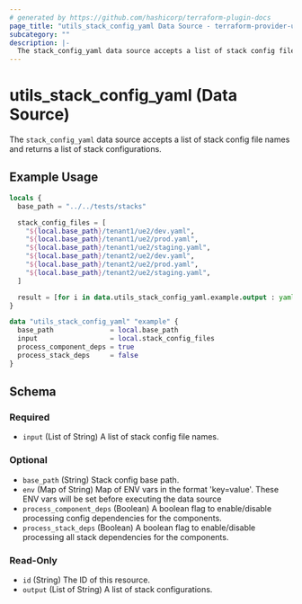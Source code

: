 ```yaml
---
# generated by https://github.com/hashicorp/terraform-plugin-docs
page_title: "utils_stack_config_yaml Data Source - terraform-provider-utils"
subcategory: ""
description: |-
  The stack_config_yaml data source accepts a list of stack config file names and returns a list of stack configurations.
---
```


# utils_stack_config_yaml (Data Source)

The `stack_config_yaml` data source accepts a list of stack config file names and returns a list of stack configurations.

## Example Usage

```terraform
locals {
  base_path = "../../tests/stacks"

  stack_config_files = [
    "${local.base_path}/tenant1/ue2/dev.yaml",
    "${local.base_path}/tenant1/ue2/prod.yaml",
    "${local.base_path}/tenant1/ue2/staging.yaml",
    "${local.base_path}/tenant2/ue2/dev.yaml",
    "${local.base_path}/tenant2/ue2/prod.yaml",
    "${local.base_path}/tenant2/ue2/staging.yaml",
  ]

  result = [for i in data.utils_stack_config_yaml.example.output : yamldecode(i)]
}

data "utils_stack_config_yaml" "example" {
  base_path              = local.base_path
  input                  = local.stack_config_files
  process_component_deps = true
  process_stack_deps     = false
}
```

<!-- schema generated by tfplugindocs -->
## Schema

### Required

- `input` (List of String) A list of stack config file names.

### Optional

- `base_path` (String) Stack config base path.
- `env` (Map of String) Map of ENV vars in the format 'key=value'. These ENV vars will be set before executing the data source
- `process_component_deps` (Boolean) A boolean flag to enable/disable processing config dependencies for the components.
- `process_stack_deps` (Boolean) A boolean flag to enable/disable processing all stack dependencies for the components.

### Read-Only

- `id` (String) The ID of this resource.
- `output` (List of String) A list of stack configurations.
